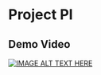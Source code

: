 # Project PI

## Demo Video
[![IMAGE ALT TEXT HERE](https://user-images.githubusercontent.com/30196830/136825509-3991678c-9fa2-40c0-baa0-52fd51c40687.png)](https://youtu.be/7KSSgGF1TYo)

